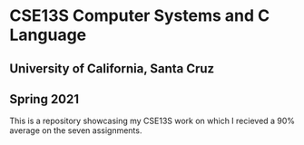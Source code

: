 # CSE13S Computer Systems and C Language
## University of California, Santa Cruz
## Spring 2021

This is a repository showcasing my CSE13S work on which I recieved a 90% average on the seven assignments.
